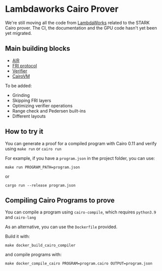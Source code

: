 # Lambdaworks Cairo Prover

We're still moving all the code from [LambdaWorks](https://github.com/lambdaclass/lambdaworks) related to the STARK Cairo prover. 
The CI, the documentation and the GPU code hasn't yet been yet migrated.

## Main building blocks

- [AIR](https://github.com/lambdaclass/lambdaworks_cairo_prover/tree/main/src/air)
- [FRI protocol](https://github.com/lambdaclass/lambdaworks_cairo_prover/tree/main/src/fri)
- [Verifier](https://github.com/lambdaclass/lambdaworks_cairo_prover/blob/main/src/verifier.rs)
- [CairoVM](https://github.com/lambdaclass/lambdaworks_cairo_prover/tree/main/src/cairo_vm)

To be added:
- Grinding
- Skipping FRI layers
- Optimizing verifier operations
- Range check and Pedersen built-ins
- Different layouts

## How to try it

You can generate a proof for a compiled program with Cairo 0.11 and verify using `make run` or `cairo run`

For example, if you have a `program.json` in the project folder, you can use:

`make run PROGRAM_PATH=program.json`

or

`cargo run --release program.json`
## Compiling Cairo Programs to prove

You can compile a program using `cairo-compile`, which requires `python3.9` and `cairo-lang`

As an alternative, you can use the `Dockerfile` provided. 

Build it with:

`make docker_build_cairo_compiler`

and compile programs with:

`make docker_compile_cairo PROGRAM=program.cairo OUTPUT=program.json`
